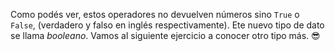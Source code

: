 Como podés ver, estos operadores no devuelven números sino `True` o `False`, (verdadero y falso en inglés respectivamente). Ete nuevo tipo de dato se llama *booleano*. Vamos al siguiente ejercicio a conocer otro tipo más. :sunglasses: